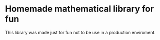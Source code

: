 
<H1>Homemade mathematical library for fun </H1>

This library was made just for fun not to be use in a production enviroment.
